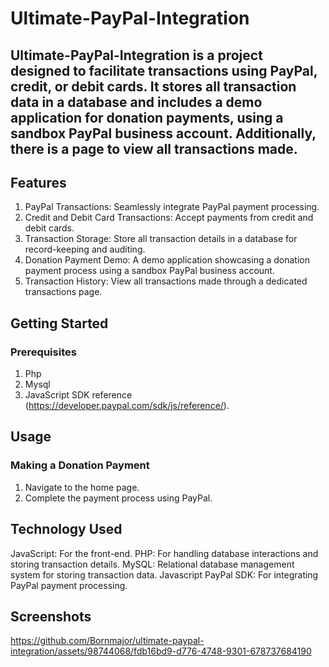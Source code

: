 # Ultimate-PayPal-Integration

## Ultimate-PayPal-Integration is a project designed to facilitate transactions using PayPal, credit, or debit cards. It stores all transaction data in a database and includes a demo application for donation payments, using a sandbox PayPal business account. Additionally, there is a page to view all transactions made.

## Features
1. PayPal Transactions: Seamlessly integrate PayPal payment processing.
2. Credit and Debit Card Transactions: Accept payments from credit and debit cards.
3. Transaction Storage: Store all transaction details in a database for record-keeping and auditing.
4. Donation Payment Demo: A demo application showcasing a donation payment process using a sandbox PayPal business account.
5. Transaction History: View all transactions made through a dedicated transactions page.

## Getting Started
### Prerequisites
1. Php
2. Mysql
3. JavaScript SDK reference (https://developer.paypal.com/sdk/js/reference/).

## Usage
### Making a Donation Payment
1. Navigate to the home page.
2. Complete the payment process using PayPal.

## Technology Used
JavaScript: For the front-end.
PHP: For handling database interactions and storing transaction details.
MySQL: Relational database management system for storing transaction data.
Javascript PayPal SDK: For integrating PayPal payment processing.

## Screenshots

https://github.com/Bornmajor/ultimate-paypal-integration/assets/98744068/fdb16bd9-d776-4748-9301-678737684190


